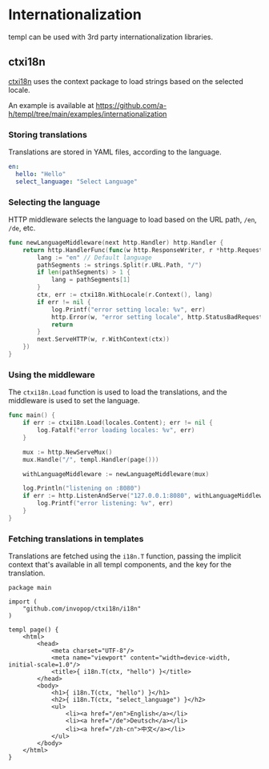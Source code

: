 # Internationalization

templ can be used with 3rd party internationalization libraries.

## ctxi18n

[ctxi18n](github.com/invopop/ctxi18n) uses the context package to load strings based on the selected locale.

An example is available at https://github.com/a-h/templ/tree/main/examples/internationalization

### Storing translations

Translations are stored in YAML files, according to the language.

```yaml title="locales/en/en.yaml"
en:
  hello: "Hello"
  select_language: "Select Language"
```

### Selecting the language

HTTP middleware selects the language to load based on the URL path, `/en`, `/de`, etc.

```go title="main.go"
func newLanguageMiddleware(next http.Handler) http.Handler {
	return http.HandlerFunc(func(w http.ResponseWriter, r *http.Request) {
		lang := "en" // Default language
		pathSegments := strings.Split(r.URL.Path, "/")
		if len(pathSegments) > 1 {
			lang = pathSegments[1]
		}
		ctx, err := ctxi18n.WithLocale(r.Context(), lang)
		if err != nil {
			log.Printf("error setting locale: %v", err)
			http.Error(w, "error setting locale", http.StatusBadRequest)
			return
		}
		next.ServeHTTP(w, r.WithContext(ctx))
	})
}
```

### Using the middleware

The `ctxi18n.Load` function is used to load the translations, and the middleware is used to set the language.

```go title="main.go"
func main() {
	if err := ctxi18n.Load(locales.Content); err != nil {
		log.Fatalf("error loading locales: %v", err)
	}

	mux := http.NewServeMux()
	mux.Handle("/", templ.Handler(page()))

	withLanguageMiddleware := newLanguageMiddleware(mux)

	log.Println("listening on :8080")
	if err := http.ListenAndServe("127.0.0.1:8080", withLanguageMiddleware); err != nil {
		log.Printf("error listening: %v", err)
	}
}
```

### Fetching translations in templates

Translations are fetched using the `i18n.T` function, passing the implicit context that's available in all templ components, and the key for the translation.

```templ
package main

import (
	"github.com/invopop/ctxi18n/i18n"
)

templ page() {
	<html>
		<head>
			<meta charset="UTF-8"/>
			<meta name="viewport" content="width=device-width, initial-scale=1.0"/>
			<title>{ i18n.T(ctx, "hello") }</title>
		</head>
		<body>
			<h1>{ i18n.T(ctx, "hello") }</h1>
			<h2>{ i18n.T(ctx, "select_language") }</h2>
			<ul>
				<li><a href="/en">English</a></li>
				<li><a href="/de">Deutsch</a></li>
				<li><a href="/zh-cn">中文</a></li>
			</ul>
		</body>
	</html>
}
```
